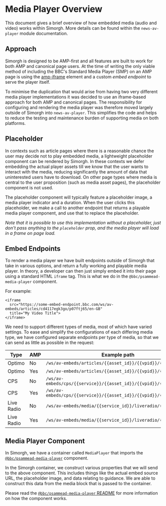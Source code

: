 # Media Player Overview

This document gives a brief overview of how embedded media (audio and video) works within Simorgh. More details can be found within the `news-av-player` module documentation.

## Approach

Simorgh is designed to be AMP-first and all features are built to work for both AMP and canonical page users. At the time of writing the only viable method of including the BBC's Standard Media Player (SMP) on an AMP page is using the [amp-iframe](https://amp.dev/documentation/components/amp-iframe/) element and a custom _embed endpoint_ to serve the player itself.

To minimise the duplication that would arise from having two very different media player implementations it was decided to use an iframe-based approach for both AMP and canonical pages. The responsibility for configuring and rendering the media player was therefore moved largely outside of Simorgh into `news-av-player`. This simplifies the code and helps to reduce the testing and maintenance burden of supporting media on both platforms.

## Placeholder

In contexts such as article pages where there is a reasonable chance the user may decide not to play embedded media, a lightweight placeholder component can be rendered by Simorgh. In these contexts we defer embedding the actual player assets till we know that the user wants to interact with the media, reducing significantly the amount of data that uninterested users have to download. On other page types where media is central to the user proposition (such as media asset pages), the placeholder component is not used.

The placeholder component will typically feature a placeholder image, a media player indicator and a duration. When the user clicks this placeholder, we make a call to another endpoint that returns a playable media player component, and use that to replace the placeholder.

_Note that it is possible to use this implementation without a placeholder, just don't pass anything to the `placeholder` prop, and the media player will load in a frame on page load._

## Embed Endpoints

To render a media player we have built endpoints outside of Simorgh that take in various options, and return a fully working and playable media player. In theory, a developer can then just simply embed it into their page using a standard HTML `iframe` tag. This is what we do in the `@bbc/psammead-media-player` component.

For example:

```
<iframe 
  src="https://some-embed-endpoint.bbc.com/ws/av-embeds/articles/cd4117egk3go/p07ftj65/en-GB"
  title="My Video Title">
</iframe>
```

We need to support different types of media, most of which have varied settings. To ease and simplify the configurations of each differing media type, we have configured separate endpoints per type of media, so that we can send as little as possible in the request:

| Type | AMP | Example path |
|------|-----|-------------|
|Optimo|No| `/ws/av-embeds/articles/{{asset_id}}/{{vpid}}/{{lang}}` |
|Optimo|Yes| `/ws/av-embeds/articles/{{asset_id}}/{{vpid}}/{{lang}}/amp` |
|CPS|No| `/ws/av-embeds/cps/{{service}}/{{asset_id}}/{{vpid}}/{{lang}}` |
|CPS|Yes| `/ws/av-embeds/cps/{{service}}/{{asset_id}}/{{vpid}}/{{lang}}/amp` |
|Live Radio|No| `/ws/av-embeds/media/{{service_id}}/liveradio/{{lang}}` |
|Live Radio|Yes| `/ws/av-embeds/media/{{service_id}}/liveradio/{{lang}}/amp` |

## Media Player Component

In Simorgh, we have a container called `MediaPlayer` that imports the [`@bbc/psammead-media-player`](https://github.com/bbc/psammead/tree/latest/packages/components/psammead-media-player) component. 

In the Simorgh container, we construct various properties that we will send to the above component. This includes things like the actual embed source URL, the placeholder image, and data relating to guidance. We are able to construct this data from the media block that is passed to the container.

Please read the [`@bbc/psammead-media-player` README](https://github.com/bbc/psammead/tree/latest/packages/components/psammead-media-player) for more information on how the component works.
